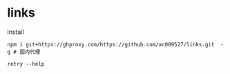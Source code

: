 # links

install
```
npm i git+https://ghproxy.com/https://github.com/ac009527/links.git  -g # 国内代理
```

```
retry --help
```
